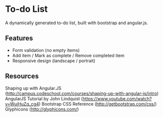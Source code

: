 To-do List
==========

A dynamically generated to-do list, built with bootstrap and angular.js.

Features
--------

* Form validation (no empty items)
* Add item / Mark as complete / Remove completed item
* Responsive design (landscape / portrait)

Resources
---------

Shaping up with Angular.JS (http://campus.codeschool.com/courses/shaping-up-with-angular-js/intro)
AngularJS Tutorial by John Lindquist (https://www.youtube.com/watch?v=WuiHuZq_cg4)
Bootstrap CSS Reference (http://getbootstrap.com/css/)
Glyphicons (http://glyphicons.com/)


